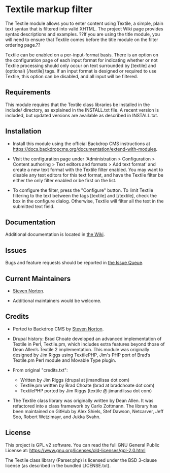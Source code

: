 
Textile markup filter
======================

The Textile module allows you to enter content using Textile, a simple, plain
text syntax that is filtered into valid XHTML. The project Wiki page provides
syntax descriptions and examples. ??If you are using the title module, you will
need to ensure that Textile comes before the title module on the filter ordering
page.??

Textile can be enabled on a per-input-format basis.  There is an
option on the configuration page of each input format for indicating
whether or not Textile processing should only occur on text surrounded
by [textile] and (optional) [/textile] tags.  If an input format is
designed or required to use Textile, this option can be disabled, and
all input will be filtered.


Requirements
------------

This module requires that the Textile class libraries be installed in the 
include/ directory, as explained in the INSTALL.txt file. A recent version 
is included, but updated versions are available as described in INSTALL.txt.

Installation
------------

- Install this module using the official Backdrop CMS instructions at
  https://docs.backdropcms.org/documentation/extend-with-modules.

- Visit the configuration page under 'Administration > Configuration > Content 
  authoring > Text editors and formats > Add text format' and create a new text 
  format with the Textile filter enabled. You may want to disable any text
  editors for this text format, and have the Textile filter be either the only
  filter enabled or be first on the list.

- To configure the filter, press the "Configure" button. To limit Textile 
  filtering to the text between the tags \[textile] and \[/textile], check the
  box in the configure dialog. Otherwise, Textile will filter all the text
  in the submitted text field.


Documentation <!-- Do not include if you have not created a wiki page. -->
-------------

Additional documentation is located in [the Wiki](https://github.com/backdrop-contrib/foo-project/wiki/Documentation).

Issues 
------

Bugs and feature requests should be reported in [the Issue Queue](https://github.com/backdrop-contrib/foo-project/issues).

Current Maintainers 
-------------------

- [Steven Norton](https://github.com/sjnorton-aa).

- Additional maintainers would be welcome.

Credits 
-------

- Ported to Backdrop CMS by [Steven Norton](https://github.com/sjnorton-aa).
- Drupal history: Brad Choate developed an advanced implementation of Textile in
Perl, Textile.pm, which includes extra features beyond those of Dean Allen’s
Textile 2 implementation. This module was originally designed by Jim Riggs using
TextilePHP, Jim's PHP port of Brad’s Textile.pm Perl module and Movable Type
plugin.
- From original "credits.txt":
  - Written by Jim Riggs (drupal at jimandlissa dot com)
  - Textile.pm written by Brad Choate (brad at bradchoate dot com)
  - TextilePHP ported by Jim Riggs (textile @ jimandlissa dot com)

- The Textile class library was originally written by Dean Allen. It was refactored into a class framework by Carlo Zottmann. The library has been maintained on GitHub by Alex Shiels, Stef Dawson, Netcarver, Jeff Soo, Robert Wetzlmayr, and Jukka Svahn.


License 
-------

This project is GPL v2 software.
You can read the full GNU General Public License at: https://www.gnu.org/licenses/old-licenses/gpl-2.0.html

The Textile class library (Parser.php) is licensed under the BSD 3-clause
license (as described in the bundled LICENSE.txt).
